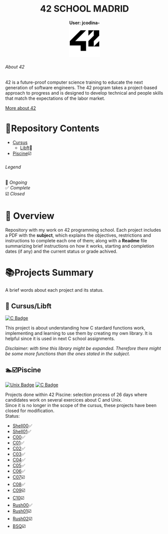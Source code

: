 # <h1 align="center">42 SCHOOL MADRID</h1>
<p align="center">
 <strong>User: jcodina-</strong><br>
<a href="https://www.42madrid.com/"><img src="Resources/42_Logo.png" alt="42 Logo" width="100"  class="centerImage"/></a>
</p>

###### About 42
42 is a future-proof computer science training to educate the next generation of software engineers. The 42 program takes a project-based approach to progress and is designed to develop technical and people skills that match the expectations of the labor market.

<a href="https://42.fr/en/homepage/">More about 42</a>


# :dart:Repository Contents
* [Cursus](Cursus/)
  * [Libft](Cursus/Libft):black_square_button:
* [Piscine](Piscine/):ballot_box_with_check:
###### Legend
:black_square_button: _Ongoing_<br />
:white_check_mark: _Complete_<br />
:ballot_box_with_check: _Closed_

# 📌 Overview
Repository with my work on 42 programming school. 
Each project includes a PDF with the **subject**, which explains the objectives, restrictions and instructions to complete each one of them; along with a **Readme** file summarizing brief instructions on how it works, starting and completion dates (if any) and the current status or grade achived.

# :books:Projects Summary
A brief words about each project and its status.

## :black_square_button: Cursus/Libft
[![C Badge](https://img.shields.io/badge/-C_coding-53F4FA?style=for-the-badge&labelColor=136C99&logo=C&logoColor=white)](https://en.wikipedia.org/wiki/C_(programming_language))

This project is about understanding how C stardard functions work,
implementing and learning to use them by creating my own library. It is
helpful since it is used in next C school assignments.

_Disclaimer: with time this library might be expanded. Therefore there might be some more functions than the ones stated in the subject._

## :swimmer::ballot_box_with_check:Piscine

[![Unix Badge](https://img.shields.io/badge/-UNIX-lightgrey?style=for-the-badge&labelColor=black&logo=linux&logoColor=white)](https://es.wikipedia.org/wiki/Unix)
[![C Badge](https://img.shields.io/badge/-C_coding-53F4FA?style=for-the-badge&labelColor=136C99&logo=C&logoColor=white)](https://en.wikipedia.org/wiki/C_(programming_language))

Projects done within 42 Piscine: selection process of 26 days where candidates work on several exercices about C and Unix.<br />
Since it is no longer in the scope of the cursus, these projects have been closed for modification.<br />
Status:
- [Shell00](Piscine/Shell00):white_check_mark:
- [Shell01](Piscine/Shell01):white_check_mark:
- [C00](Piscine/C00):white_check_mark:
- [C01](Piscine/C01):white_check_mark:
- [C02](Piscine/C02):white_check_mark:
- [C03](Piscine/C03):white_check_mark:
- [C04](Piscine/C04):white_check_mark:
- [C05](Piscine/C05):white_check_mark:
- [C06](Piscine/C06):white_check_mark:
- [C07](Piscine/C07):ballot_box_with_check:
- [C08](Piscine/C08):white_check_mark:
- [C09](Piscine/C09):ballot_box_with_check:
- [C10](Piscine/C10):ballot_box_with_check:
- [Rush00](Piscine/Rush00):white_check_mark:
- [Rush01](Piscine/Rush01):ballot_box_with_check:
- [Rush02](Piscine/Rush02):ballot_box_with_check:
- [BSQ](Piscine/BSQ):ballot_box_with_check:


